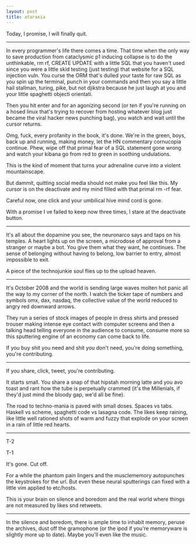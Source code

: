 ```yaml
---
layout: post
title: ataraxia
---
```


Today, I promise, I will finally quit.

***

In every programmer's life there comes a time. That time when the only way to save production from cataclysmic p1 inducing collapse is to do the unthinkable, rm rf, CREATE UPDATE with a little SQL that you haven't used since you were a little skid testing (just testing) that website for a SQL injection vuln. You curse the ORM that's dulled your taste for raw SQL as you spin up the terminal, punch in your commands and then you say a little hail stallman, turing, pike, but not djikstra because he just laugh at you and your little spaghetti objecti orientati.

Then you hit enter and for an agonizing second (or ten if you're running on a hosed linux that's trying to recover from hosting whatever blog just became the viral hacker news punching bag), you watch and wait until the cursor returns.

Omg, fuck, every profanity in the book, it's done. We're in the green, boys, back up and running, making money, let the HN commentary cornucopia continue. Phew, wipe off that primal fear of a SQL statement gone wrong and watch your kibana go from red to green in soothing undulations.  

This is the kind of moment that turns your adrenaline curve into a violent mountainscape.

But dammit, quitting social media should not make you feel like this. My cursor is on the deactivate and my mind filled with that primal rm -rf fear. 

Careful now, one click and your umbilical hive mind cord is gone. 

With a promise I ve failed to keep now three times, I stare at the deactivate button.

***

It's all about the dopamine you see, the neuronarco says and taps on his temples. A heart lights up on the screen, a microdose of approval from a stranger or maybe a bot. You give them what they want, he continues. The sense of belonging without having to belong, low barrier to entry, almost impossible to exit.

A piece of the technojunkie soul flies up to the upload heaven.

***

It's October 2008 and the world is sending large waves molten hot panic all the way to my corner of the north. I watch the ticker tape of numbers and symbols omx, dax, nasdaq, the collective value of the world reduced to angry red downward arrows.

They run a series of stock images of people in dress shirts and pressed trouser making intense eye contact with computer screens and then a talking head telling everyone in the audience to consume, consume more so this sputtering engine of an economy can come back to life. 

If you buy shit you need and shit you don't need, you're doing something, you're contributing. 


***

If you share, click, tweet, you're contributing.  

It starts small. You share a snap of that hipstah morning latte and you avo toast and rant how the tube is perpetually crammed (it's the Millenials, if they'd just mind the bloody gap, we'd all be fine). 


The road to techno-mania is paved with small doses. Spaces vs tabs. Haskell vs scheme, spaghetti code vs lasagna code. The likes keep raining, like little well rationed shots of warm and fuzzy that explode on your screen in a rain of little red hearts.


***

T-2

T-1

It's gone. Cut off. 
 
For a while the phantom pain lingers and the musclememory autopunches the keystrokes for the url. But even these neural sputterings can fixed with a little vim applied to etc/hosts.

This is your brain on silence and boredom and the real world where things are not measured by likes snd retweets.

***

In the silence and boredom, there is ample time to inhabit memory, peruse the archives, dust off the gramophone (or the ipod if you're memoryware is slightly more up to date). Maybe you'll even like the music.
